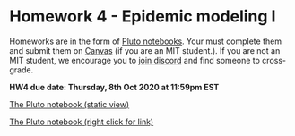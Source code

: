 # Homework 4 - Epidemic modeling I

Homeworks are in the form of [Pluto notebooks](https://github.com/fonsp/Pluto.jl). Your must complete them and submit them on [Canvas](https://canvas.mit.edu/courses/5637) (if you are an MIT student.). If you are not an MIT student, we encourage you to [join discord](https://discord.gg/Z5qnVf8) and find someone to cross-grade.

**HW4 due date: Thursday, 8th Oct 2020 at 11:59pm EST**

[The Pluto notebook (static view)](https://htmlpreview.github.io/?https://github.com/mitmath/18S191/blob/Fall20/homework/homework4/hw4.html)

[The Pluto notebook (right click for link)](https://raw.githubusercontent.com/mitmath/18S191/Fall20/homework/homework4/hw4.jl)
